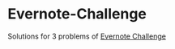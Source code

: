 Evernote-Challenge
==================
Solutions for 3 problems of [Evernote Challenge](https://evernote.com/careers/challenge.php)
